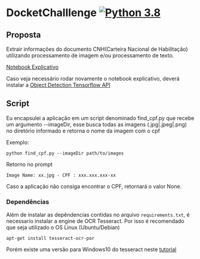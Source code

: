 # DocketChalllenge [![Python 3.8](https://img.shields.io/badge/python-3.8-blue.svg)](https://www.python.org/downloads/release/python-388/)


## Proposta
Extrair informações do documento CNH(Carteira Nacional de Habilitação) utilizando processamento de imagem e/ou processamento de texto.

[Notebook Explicativo](https://github.com/AkiraG/DocketChalllenge/blob/main/jupyter/Docket%20CNH.ipynb)

Caso veja necessário rodar novamente o notebook explicativo, deverá instalar a [Object Detection Tensorflow API](https://tensorflow-object-detection-api-tutorial.readthedocs.io/en/latest/install.html)


## Script
Eu encapsulei a aplicação em um script denominado find_cpf.py que recebe um argumento --imageDir, esse busca todas as imagens (.jpg|.jpeg|.png) no diretório informado e retorna o nome da imagem com o cpf

Exemplo:
```
python find_cpf.py --imageDir path/to/images
```
Retorno no prompt

```
Image Name: xx.jpg - CPF : xxx.xxx.xxx-xx
```
Caso a aplicação não consiga encontrar o CPF, retornará o valor None.


### Dependências

Além de instalar as depêndencias contidas no arquivo ```requirements.txt```, é necessario instalar a engine de OCR Tesseract. Por isso é recomendado que seja utilizado o OS Linux (Ubuntu/Debian)
```
apt-get install tesseract-ocr-por
```

Porém existe uma versão para Windows10 do tesseract neste [tutorial](https://medium.com/quantrium-tech/installing-and-using-tesseract-4-on-windows-10-4f7930313f82)


